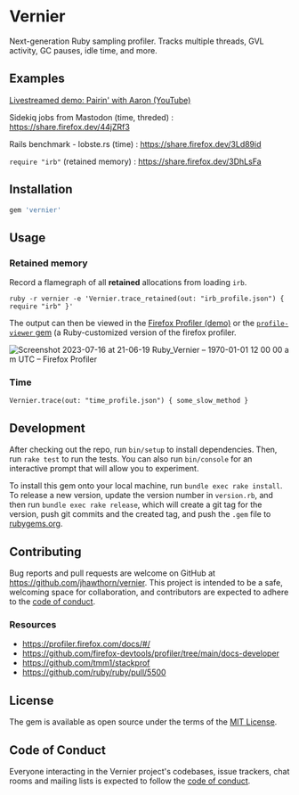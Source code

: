 # Vernier

Next-generation Ruby sampling profiler. Tracks multiple threads, GVL activity, GC pauses, idle time, and more.

## Examples

[Livestreamed demo: Pairin' with Aaron (YouTube)](https://www.youtube.com/watch?v=9nvX3OHykGQ#t=27m43)

Sidekiq jobs from Mastodon (time, threded)
: https://share.firefox.dev/44jZRf3

Rails benchmark - lobste.rs (time)
: https://share.firefox.dev/3Ld89id

`require "irb"` (retained memory)
: https://share.firefox.dev/3DhLsFa

## Installation

```ruby
gem 'vernier'
```

## Usage

### Retained memory

Record a flamegraph of all **retained** allocations from loading `irb`.

```
ruby -r vernier -e 'Vernier.trace_retained(out: "irb_profile.json") { require "irb" }'
```

The output can then be viewed in the [Firefox Profiler (demo)]() or the [`profile-viewer` gem](https://github.com/tenderlove/profiler/tree/ruby) (a Ruby-customized version of the firefox profiler.

![Screenshot 2023-07-16 at 21-06-19 Ruby_Vernier – 1970-01-01 12 00 00 a m  UTC – Firefox Profiler](https://github.com/jhawthorn/vernier/assets/131752/9ca0b593-70fb-4c8b-aed9-cb33e0e0bc06)

### Time

```
Vernier.trace(out: "time_profile.json") { some_slow_method }
```

## Development

After checking out the repo, run `bin/setup` to install dependencies. Then, run `rake test` to run the tests. You can also run `bin/console` for an interactive prompt that will allow you to experiment.

To install this gem onto your local machine, run `bundle exec rake install`. To release a new version, update the version number in `version.rb`, and then run `bundle exec rake release`, which will create a git tag for the version, push git commits and the created tag, and push the `.gem` file to [rubygems.org](https://rubygems.org).

## Contributing

Bug reports and pull requests are welcome on GitHub at https://github.com/jhawthorn/vernier. This project is intended to be a safe, welcoming space for collaboration, and contributors are expected to adhere to the [code of conduct](https://github.com/jhawthorn/vernier/blob/main/CODE_OF_CONDUCT.md).

### Resources

* https://profiler.firefox.com/docs/#/
* https://github.com/firefox-devtools/profiler/tree/main/docs-developer
* https://github.com/tmm1/stackprof
* https://github.com/ruby/ruby/pull/5500

## License

The gem is available as open source under the terms of the [MIT License](https://opensource.org/licenses/MIT).

## Code of Conduct

Everyone interacting in the Vernier project's codebases, issue trackers, chat rooms and mailing lists is expected to follow the [code of conduct](https://github.com/jhawthorn/vernier/blob/main/CODE_OF_CONDUCT.md).
